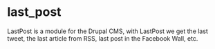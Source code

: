 last_post
=========

LastPost is a module for the Drupal CMS, 
with LastPost we get the last tweet, the last article from RSS, last post in the Facebook Wall, etc.